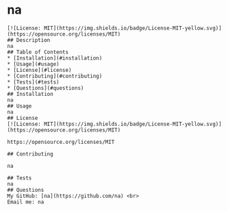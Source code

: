 # na
    [![License: MIT](https://img.shields.io/badge/License-MIT-yellow.svg)](https://opensource.org/licenses/MIT)
    ## Description
    na
    ## Table of Contents
    * [Installation](#installation)
    * [Usage](#usage)
    * [License](#license)
    * [Contributing](#contributing)
    * [Tests](#tests)
    * [Questions](#questions)
    ## Installation
    na
    ## Usage
    na
    ## License
    [![License: MIT](https://img.shields.io/badge/License-MIT-yellow.svg)](https://opensource.org/licenses/MIT)
    
    https://opensource.org/licenses/MIT 
    
    ## Contributing
    
    na
    
    ## Tests
    na
    ## Questions
    My GitHub: [na](https://github.com/na) <br>
    Email me: na
  